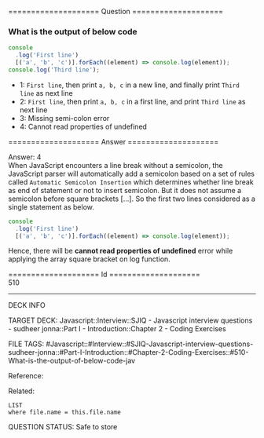 ==================== Question ====================  

### What is the output of below code

```javascript
console
  .log('First line')
  [('a', 'b', 'c')].forEach((element) => console.log(element));
console.log('Third line');
```

- 1: `First line`, then print `a, b, c` in a new line, and finally print
  `Third line` as next line
- 2: `First line`, then print `a, b, c` in a first line, and print `Third line`
  as next line
- 3: Missing semi-colon error
- 4: Cannot read properties of undefined  

==================== Answer ====================  

Answer: 4  
When JavaScript encounters a line break without a semicolon, the JavaScript
parser will automatically add a semicolon based on a set of rules called
`Automatic Semicolon Insertion` which determines whether line break as end of
statement or not to insert semicolon. But it does not assume a semicolon before
square brackets [...]. So the first two lines considered as a single statement
as below.

```javascript
console
  .log('First line')
  [('a', 'b', 'c')].forEach((element) => console.log(element));
```

Hence, there will be **cannot read properties of undefined** error while
applying the array square bracket on log function.

==================== Id ====================  
510
<!--ID: 1707879786696-->

---

DECK INFO

TARGET DECK: Javascript::Interview::SJIQ - Javascript interview questions - sudheer jonna::Part I - Introduction::Chapter 2 - Coding Exercises

FILE TAGS: #Javascript::#Interview::#SJIQ-Javascript-interview-questions-sudheer-jonna::#Part-I-Introduction::#Chapter-2-Coding-Exercises::#510-What-is-the-output-of-below-code-jav

Reference:

Related:

```dataview
LIST
where file.name = this.file.name
```
QUESTION STATUS: Safe to store

